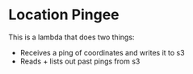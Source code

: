 # Location Pingee

This is a lambda that does two things:
* Receives a ping of coordinates and writes it to s3
* Reads + lists out past pings from s3
